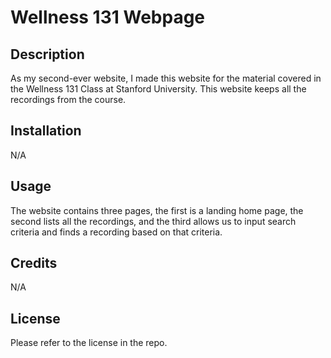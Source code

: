 # Wellness 131 Webpage

## Description

As my second-ever website, I made this website for the material covered in the Wellness 131 Class at Stanford 
University. This website keeps all the recordings from the course.

## Installation

N/A

## Usage

The website contains three pages, the first is a landing home page, the second lists all the recordings, and 
the third allows us to input search criteria and finds a recording based on that criteria. 

## Credits

N/A

## License

Please refer to the license in the repo.
